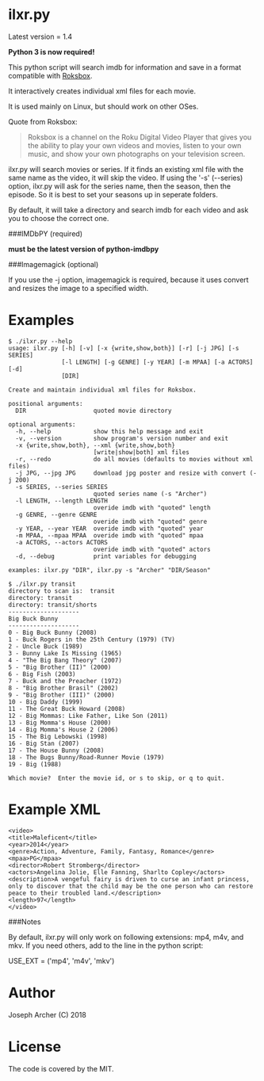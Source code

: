 ilxr.py
=======

Latest version = 1.4

**Python 3 is now required!**

This python script will search imdb for information and save in a format compatible with [Roksbox](http://wilddtech.com/roksbox/home/).

It interactively creates individual xml files for each movie.

It is used mainly on Linux, but should work on other OSes.

Quote from Roksbox:
>Roksbox is a channel on the Roku Digital Video Player that gives you the ability to play your own videos and movies, listen to your own music, and show your own photographs on your television screen.

ilxr.py will search movies or series. If it finds an existing xml file with the same name as the video, it will skip the video.
If using the '-s' (--series) option, ilxr.py will ask for the series name, then the season, then the episode.
So it is best to set your seasons up in seperate folders.

By default, it will take a directory and search imdb for each video and ask you to choose the correct one.

###IMDbPY (required) 

**must be the latest version of python-imdbpy**

###Imagemagick (optional)

If you use the -j option, imagemagick is required, because it uses convert and resizes the image to a specified width.

Examples
=======

```
$ ./ilxr.py --help
usage: ilxr.py [-h] [-v] [-x {write,show,both}] [-r] [-j JPG] [-s SERIES]
               [-l LENGTH] [-g GENRE] [-y YEAR] [-m MPAA] [-a ACTORS] [-d]
               [DIR]

Create and maintain individual xml files for Roksbox.

positional arguments:
  DIR                   quoted movie directory

optional arguments:
  -h, --help            show this help message and exit
  -v, --version         show program's version number and exit
  -x {write,show,both}, --xml {write,show,both}
                        [write|show|both] xml files
  -r, --redo            do all movies (defaults to movies without xml files)
  -j JPG, --jpg JPG     download jpg poster and resize with convert (-j 200)
  -s SERIES, --series SERIES
                        quoted series name (-s "Archer")
  -l LENGTH, --length LENGTH
                        overide imdb with "quoted" length
  -g GENRE, --genre GENRE
                        overide imdb with "quoted" genre
  -y YEAR, --year YEAR  overide imdb with "quoted" year
  -m MPAA, --mpaa MPAA  overide imdb with "quoted" mpaa
  -a ACTORS, --actors ACTORS
                        overide imdb with "quoted" actors
  -d, --debug           print variables for debugging

examples: ilxr.py "DIR", ilxr.py -s "Archer" "DIR/Season"

```

```
$ ./ilxr.py transit
directory to scan is:  transit
directory: transit
directory: transit/shorts
--------------------
Big Buck Bunny
--------------------
0 - Big Buck Bunny (2008)
1 - Buck Rogers in the 25th Century (1979) (TV)
2 - Uncle Buck (1989)
3 - Bunny Lake Is Missing (1965)
4 - "The Big Bang Theory" (2007)
5 - "Big Brother (II)" (2000)
6 - Big Fish (2003)
7 - Buck and the Preacher (1972)
8 - "Big Brother Brasil" (2002)
9 - "Big Brother (III)" (2000)
10 - Big Daddy (1999)
11 - The Great Buck Howard (2008)
12 - Big Mommas: Like Father, Like Son (2011)
13 - Big Momma's House (2000)
14 - Big Momma's House 2 (2006)
15 - The Big Lebowski (1998)
16 - Big Stan (2007)
17 - The House Bunny (2008)
18 - The Bugs Bunny/Road-Runner Movie (1979)
19 - Big (1988)

Which movie?  Enter the movie id, or s to skip, or q to quit.
```

Example XML
======

```
<video>
<title>Maleficent</title>
<year>2014</year>
<genre>Action, Adventure, Family, Fantasy, Romance</genre>
<mpaa>PG</mpaa>
<director>Robert Stromberg</director>
<actors>Angelina Jolie, Elle Fanning, Sharlto Copley</actors>
<description>A vengeful fairy is driven to curse an infant princess, only to discover that the child may be the one person who can restore peace to their troubled land.</description>
<length>97</length>
</video>
```

###Notes

By default, ilxr.py will only work on following extensions: mp4, m4v, and mkv.
If you need others, add to the line in the python script:

USE_EXT = ('mp4', 'm4v', 'mkv')


Author
======

Joseph Archer (C) 2018


License
=======

The code is covered by the MIT.
